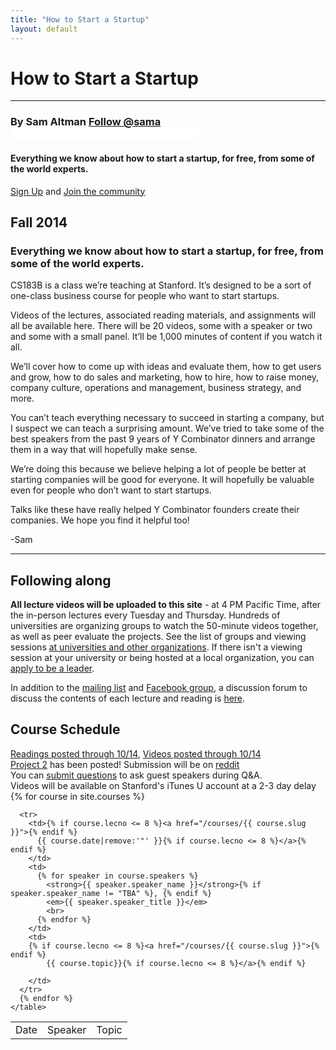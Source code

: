 ```yaml
---
title: "How to Start a Startup"
layout: default
---
```

<div class="container">
  <h1>How to Start a Startup</h1>
  <hr />
</div>

<div class="jumbotron">
  <h3>
    By Sam Altman <a href="https://twitter.com/sama" class="twitter-follow-button" data-show-count="false" data-show-screen-name="true">Follow @sama</a>
    <iframe src="//www.facebook.com/plugins/follow.php?href=https%3A%2F%2Fwww.facebook.com%2Fsamaltman&amp;width&amp;height=80&amp;colorscheme=light&amp;layout=button&amp;show_faces=true&amp;appId=178422522168165" scrolling="no" frameborder="0" style="border:none; overflow:hidden; height:20px;" allowTransparency="true"></iframe>
  </h3>
  <h4><strong>Everything we know about how to start a startup, for free, from some of the world experts.</strong></h4>
  <a href="http://eepurl.com/3oe0H" class="btn btn-warning btn-lg"><span class="glyphicon glyphicon-envelope"></span>  Sign Up</a> and <a href="https://www.facebook.com/groups/556336557801913/" class="btn btn-primary btn-lg"> Join the community </a>
</div>
<div class="row">
  <div class="col-sm-6">
    <h2 class="page-header">
      Fall 2014
    </h2>
    <h3>Everything we know about how to start a startup, for free, from some of the world experts.</h3>
    <p>
    CS183B is a class we’re teaching at Stanford.  It’s designed to be a sort of one-class business course for people who want to start startups.
    </p>
    <p>
    Videos of the lectures, associated reading materials, and assignments will all be available here.  There will be 20 videos, some with a speaker or two and some with a small panel.   It’ll be 1,000 minutes of content if you watch it all.
    </p>
    <p>We’ll cover how to come up with ideas and evaluate them, how to get users and grow, how to do sales and marketing, how to hire, how to raise money, company culture, operations and management, business strategy, and more.</p>
    <p>
    You can’t teach everything necessary to succeed in starting a company, but I suspect we can teach a surprising amount.  We’ve tried to take some of the best speakers from the past 9 years of Y Combinator dinners and arrange them in a way that will hopefully make sense.
    </p>
    <p>
      We’re doing this because we believe helping a lot of people be better at starting companies will be good for everyone.  It will hopefully be valuable even for people who don’t want to start startups.
    </p>
    <p>
    Talks like these have really helped Y Combinator founders create their companies.  We hope you find it helpful too!
    </p>
    <p> -Sam </p>
    <hr>
    <h2 class="page-header">
      Following along
    </h2>
    <p>
    <strong>All lecture videos will be uploaded to this site</strong> - at 4 PM Pacific Time, after the in-person lectures every Tuesday and Thursday. Hundreds of universities are organizing groups to watch the 50-minute videos together, as well as peer evaluate the projects. See the list of groups and viewing sessions
    <a href="https://docs.google.com/spreadsheets/d/1P5xh1t0SOUlVmFkLKPk07DO4dWzM3B9bUWFctWEk1bY/edit#gid=0">at
    universities and other organizations</a>.
    If there isn't a viewing session at your university or being hosted at a local organization, you can <a href="https://docs.google.com/forms/d/1txn_v7M-MmrqbCH44lAD4JKcM1iCTHLL1vCrqv2qH9U/viewform">apply to be a leader</a>.
    </p>
    <p>
      In addition to the <a href="http://eepurl.com/3oe0H">mailing list</a> and
      <a href="https://www.facebook.com/groups/556336557801913/">Facebook group</a>,
       a discussion forum to discuss the contents of each lecture and reading is
      <a href="http://startupclass.co">here</a>.
    </p>
  </div>
  <div class="col-sm-6">
    <h2 class="page-header">
    Course Schedule
    </h2>
    <a href="/lists/readings/">Readings posted through 10/14</a>, <a href="https://www.youtube.com/channel/UCxIJaCMEptJjxmmQgGFsnCg/">Videos posted through 10/14</a>
    <br>
    <a href="/lists/projects">Project 2</a> has been posted! Submission will be on <a href="http://www.reddit.com/r/HTSASprojects/">reddit</a>
    <br>
    You can <a href="https://docs.google.com/forms/d/1lorGlu_-OpRJfg9ArpwsIxv27__aZVSwJLZrC8wQpKU/viewform">submit questions</a> to ask guest speakers during Q&A.
    <br>
    Videos will be available on Stanford's iTunes U account at a 2-3 day delay
    <table class="table table-striped table-bordered top-margin">
      <tr>
        <td>Date</td>
        <td>Speaker</td>
        <td>Topic</td>
      </tr>
      {% for course in site.courses %}

      <tr>
        <td>{% if course.lecno <= 8 %}<a href="/courses/{{ course.slug }}">{% endif %}
          {{ course.date|remove:'"' }}{% if course.lecno <= 8 %}</a>{% endif %}
        </td>
        <td>
          {% for speaker in course.speakers %}
            <strong>{{ speaker.speaker_name }}</strong>{% if speaker.speaker_name != "TBA" %}, {% endif %}
            <em>{{ speaker.speaker_title }}</em>
            <br>
          {% endfor %}
        </td>
        <td>
        {% if course.lecno <= 8 %}<a href="/courses/{{ course.slug }}">{% endif %}
            {{ course.topic}}{% if course.lecno <= 8 %}</a>{% endif %}

        </td>
      </tr>
      {% endfor %}
    </table>
  </div>
</div>
